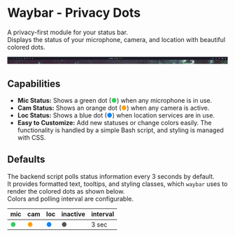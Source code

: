 # Waybar - Privacy Dots

A privacy-first module for your status bar.  
Displays the status of your microphone, camera, and location with beautiful colored dots.

![Status dots displayed in Waybar showing microphone, camera, and location indicators in green, orange, and blue](./assets/waybar-privacy-dots.png)

## Capabilities

- **Mic Status:** Shows a green dot (<span style="color:#30D158;">●</span>) when any microphone is in use.
- **Cam Status:** Shows an orange dot (<span style="color:#FF9F0A;">●</span>) when any camera is active.
- **Loc Status:** Shows a blue dot (<span style="color:#0A84FF;">●</span>) when location services are in use.
- **Easy to Customize:** Add new statuses or change colors easily. The functionality is handled by a simple Bash script, and styling is managed with CSS.

## Defaults

The backend script polls status information every 3 seconds by default.  
It provides formatted text, tooltips, and styling classes, which `waybar` uses to render the colored dots as shown below.  
Colors and polling interval are configurable.

| mic | cam | loc | inactive | interval |
|-----|-----|-----|----------|----------|
| <span style="color:#30D158;">●</span> | <span style="color:#FF9F0A;">●</span> | <span style="color:#0A84FF;">●</span> | <span style="color:#555555;">●</span> | 3 sec |

